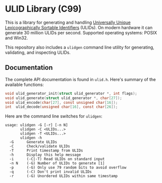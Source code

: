 # ULID Library (C99)

This is a library for generating and handling [Universally Unique
Lexicographically Sortable Identifiers][ulid] (ULIDs). On modern
hardware it can generate 30 million ULIDs per second. Supported
operating systems: POSIX and Win32.

This repository also includes a `ulidgen` command line utility for
generating, validating, and inspecting ULIDs.

## Documentation

The complete API documentation is found in `ulid.h`. Here's summary of
the available functions:

```c
void ulid_generator_init(struct ulid_generator *, int flags);
void ulid_generate(struct ulid_generator *, char[27]);
void ulid_encode(char[27], const unsigned char[16]);
int  ulid_decode(unsigned char[16], const char[26]);
```

Here are the command line switches for `ulidgen`:

```
usage: ulidgen -G [-r] [-n N]
       ulidgen -C <ULIDs...>
       ulidgen -T <ULIDs...>
       ulidgen -h
  -G      Generate ULIDs
  -C      Check/validate ULIDs
  -T      Print timestamp from ULIDs
  -h      Display this help message
  -i      (-C|-T) Read ULIDs on standard input
  -n N    (-G) Number of ULIDs to generate [1]
  -p      (-G) Only use 79 random bits to avoid overflow
  -q      (-C) Don't print invalid ULIDs
  -r      (-G) Unordered ULIDs within same timestamp
```

[ulid]: https://github.com/ulid/spec
